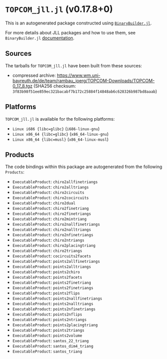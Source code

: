 # `TOPCOM_jll.jl` (v0.17.8+0)

This is an autogenerated package constructed using [`BinaryBuilder.jl`](https://github.com/JuliaPackaging/BinaryBuilder.jl).

For more details about JLL packages and how to use them, see `BinaryBuilder.jl` [documentation](https://juliapackaging.github.io/BinaryBuilder.jl/dev/jll/).

## Sources

The tarballs for `TOPCOM_jll.jl` have been built from these sources:

* compressed archive: https://www.wm.uni-bayreuth.de/de/team/rambau_joerg/TOPCOM-Downloads/TOPCOM-0_17_8.tgz (SHA256 checksum: `3f83b98f51ee859ec321bacabf7b172c25884f14848ab6c628326b987bd8aaab`)

## Platforms

`TOPCOM_jll.jl` is available for the following platforms:

* `Linux i686 {libc=glibc}` (`i686-linux-gnu`)
* `Linux x86_64 {libc=glibc}` (`x86_64-linux-gnu`)
* `Linux x86_64 {libc=musl}` (`x86_64-linux-musl`)

## Products

The code bindings within this package are autogenerated from the following `Products`:

* `ExecutableProduct`: `chiro2allfinetriangs`
* `ExecutableProduct`: `chiro2alltriangs`
* `ExecutableProduct`: `chiro2circuits`
* `ExecutableProduct`: `chiro2cocircuits`
* `ExecutableProduct`: `chiro2dual`
* `ExecutableProduct`: `chiro2finetriang`
* `ExecutableProduct`: `chiro2finetriangs`
* `ExecutableProduct`: `chiro2mintriang`
* `ExecutableProduct`: `chiro2nallfinetriangs`
* `ExecutableProduct`: `chiro2nalltriangs`
* `ExecutableProduct`: `chiro2nfinetriangs`
* `ExecutableProduct`: `chiro2ntriangs`
* `ExecutableProduct`: `chiro2placingtriang`
* `ExecutableProduct`: `chiro2triangs`
* `ExecutableProduct`: `cocircuits2facets`
* `ExecutableProduct`: `points2allfinetriangs`
* `ExecutableProduct`: `points2alltriangs`
* `ExecutableProduct`: `points2chiro`
* `ExecutableProduct`: `points2facets`
* `ExecutableProduct`: `points2finetriang`
* `ExecutableProduct`: `points2finetriangs`
* `ExecutableProduct`: `points2flips`
* `ExecutableProduct`: `points2nallfinetriangs`
* `ExecutableProduct`: `points2nalltriangs`
* `ExecutableProduct`: `points2nfinetriangs`
* `ExecutableProduct`: `points2nflips`
* `ExecutableProduct`: `points2ntriangs`
* `ExecutableProduct`: `points2placingtriang`
* `ExecutableProduct`: `points2triangs`
* `ExecutableProduct`: `points2volume`
* `ExecutableProduct`: `santos_22_triang`
* `ExecutableProduct`: `santos_dim4_triang`
* `ExecutableProduct`: `santos_triang`
